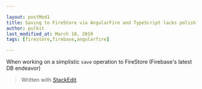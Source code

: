 ```yaml
---

layout: postMod1
title: Saving to FireStore via AngularFire and TypeScript lacks polish
author: pulkit
last_modified_at: March 10, 2019
tags: [firestore,firebase,angularfire]

---
```


When working on a simplistic `save` operation  to FireStore (Firebase's latest DB endeavor)

> Written with [StackEdit](https://stackedit.io/).
<!--stackedit_data:
eyJoaXN0b3J5IjpbMTY1NjYzMzkwNF19
-->